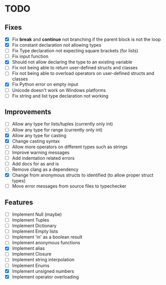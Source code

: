 # TODO

## Fixes
- [x] Fix **break** and **continue** not branching if the parent block is not the loop
- [x] Fix constant declaration not allowing types
- [ ] Fix Type declaration not expecting square brackets (for lists)
- [ ] Fix input function
- [x] Should not allow declaring the type to an existing variable
- [ ] Fix not being able to return user-defined structs and classes
- [ ] Fix not being able to overload operators on user-defined structs and classes
- [x] Fix Python error on empty input
- [ ] Unicode doesn't work on Windows platforms
- [ ] Fix string and list type declaration not working

## Improvements
- [ ] Allow any type for lists/tuples (currently only int)
- [ ] Allow any type for range (currently only int)
- [x] Allow any type for casting
- [x] Change casting syntax
- [ ] Allow more operators on different types such as strings
- [ ] Improve warning messages
- [ ] Add indentation related errors
- [ ] Add docs for as and is
- [ ] Remove clang as a dependency
- [x] Change from anonymous structs to identified (to allow proper struct types)
- [ ] Move error messages from source files to typechecker

## Features
- [ ] Implement Null (maybe)
- [ ] Implement Tuples
- [ ] Implement Dictionary
- [ ] Implement Empty lists
- [ ] Implement 'in' as a boolean result
- [ ] Implement anonymous functions
- [x] Implement alias
- [ ] Implement Closure
- [ ] Implement string interpolation
- [ ] Implement Enums
- [x] Implement unsigned numbers
- [x] Implement operator overloading